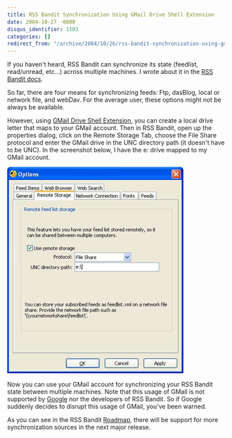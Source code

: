 ```yaml
---
title: RSS Bandit Synchronization Using GMail Drive Shell Extension
date: 2004-10-27 -0800
disqus_identifier: 1503
categories: []
redirect_from: "/archive/2004/10/26/rss-bandit-synchronization-using-gmail-drive-shell-extension.aspx/"
---
```


If you haven't heard, RSS Bandit can synchronize its state (feedlist,
read/unread, etc...) across multiple machines. I wrote about it in the
[RSS Bandit docs](http://www.rssbandit.org/docs/).

So far, there are four means for synchronizing feeds: Ftp, dasBlog,
local or network file, and webDav. For the average user, these options
might not be always be available.

However, using [GMail Drive Shell
Extension](http://www.viksoe.dk/code/gmail.htm), you can create a local
drive letter that maps to your GMail account. Then in RSS Bandit, open
up the properties dialog, click on the Remote Storage Tab, choose the
File Share protocol and enter the GMail drive in the UNC directory path
(it doesn't have to be UNC). In the screenshot below, I have the e:
drive mapped to my GMail account.

![Remote Storage Tab](/images/RemoteStorageTab.jpg)

Now you can use your GMail account for synchronizing your RSS Bandit
state between multiple machines. Note that this usage of GMail is not
supported by [Google](http://www.google.com/) nor the developers of RSS
Bandit. So if Google suddenly decides to disrupt this usage of GMail,
you've been warned.

As you can see in the RSS Bandit
[Roadmap](http://www.rssbandit.org/ow.asp?RoadMap), there will be
support for more synchronization sources in the next major release.

